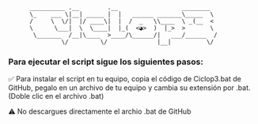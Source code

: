   
          __________ .__        .__                  ________
          \_    ___ \|__| _____ |  |   ______ _______\_____  \
          /     \  \/|  |/ ____\|  |  /  _   \\____  \ _(__  <
          \      \___|  \  \____|  |_(  <◕>  )  |_>  >       \
           \_______  /__|\____  >____/\______/|   ___/______  /
                   \/         \/              |__|          \/
                  

### Para ejecutar el script sigue los siguientes pasos:

✅ Para instalar el script en tu equipo, copia el código de Ciclop3.bat de GitHub, pegalo en un archivo de tu equipo y cambia su extensión por .bat. (Doble clic en el archivo .bat)

⚠️ No descargues directamente el archio .bat de GitHub
